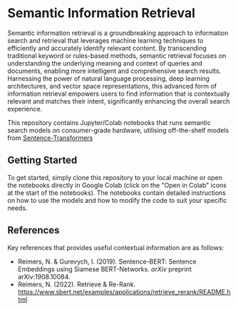 # Semantic Information Retrieval
Semantic information retrieval is a groundbreaking approach to information search and retrieval that leverages machine learning techniques to efficiently and accurately identify relevant content. By transcending traditional keyword or rules-based methods, semantic retrieval focuses on understanding the underlying meaning and context of queries and documents, enabling more intelligent and comprehensive search results. Harnessing the power of natural language processing, deep learning architectures, and vector space representations, this advanced form of information retrieval empowers users to find information that is contextually relevant and matches their intent, significantly enhancing the overall search experience.

This repository contains Jupyter/Colab notebooks that runs semantic search models on consumer-grade hardware, utilising off-the-shelf models from [Sentence-Transformers](https://www.sbert.net)

## Getting Started
To get started, simply clone this repository to your local machine or open the notebooks directly in Google Colab (click on the "Open in Colab" icons at the start of the notebooks). The notebooks contain detailed instructions on how to use the models and how to modify the code to suit your specific needs.

## References
Key references that provides useful contextual information are as follows:
* Reimers, N. & Gurevych, I. (2019). Sentence-BERT: Sentence Embeddings using Siamese BERT-Networks. *arXiv* preprint arXiv:1908.10084.
* Reimers, N. (2022). Retrieve & Re-Rank. https://www.sbert.net/examples/applications/retrieve_rerank/README.html